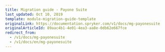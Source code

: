 ```yaml
---
title: Migration guide - Payone Suite
last_updated: Oct 10, 2019
template: module-migration-guide-template
originalLink: https://documentation.spryker.com/v1/docs/mg-payonesuite
originalArticleId: 89aac4b1-4e01-4ea3-aa8e-0db62e667fce
redirect_from:
  - /v1/docs/mg-payonesuite
  - /v1/docs/en/mg-payonesuite
---
```



